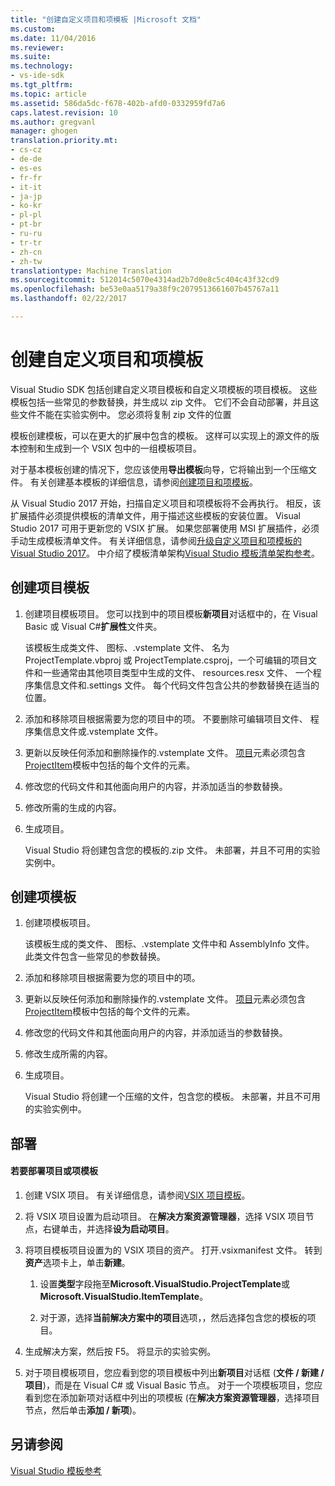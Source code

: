 ```yaml
---
title: "创建自定义项目和项模板 |Microsoft 文档"
ms.custom: 
ms.date: 11/04/2016
ms.reviewer: 
ms.suite: 
ms.technology:
- vs-ide-sdk
ms.tgt_pltfrm: 
ms.topic: article
ms.assetid: 586da5dc-f678-402b-afd0-0332959fd7a6
caps.latest.revision: 10
ms.author: gregvanl
manager: ghogen
translation.priority.mt:
- cs-cz
- de-de
- es-es
- fr-fr
- it-it
- ja-jp
- ko-kr
- pl-pl
- pt-br
- ru-ru
- tr-tr
- zh-cn
- zh-tw
translationtype: Machine Translation
ms.sourcegitcommit: 512014c5070e4314ad2b7d0e8c5c404c43f32cd9
ms.openlocfilehash: be53e0aa5179a38f9c2079513661607b45767a11
ms.lasthandoff: 02/22/2017

---
```

# <a name="creating-custom-project-and-item-templates"></a>创建自定义项目和项模板
Visual Studio SDK 包括创建自定义项目模板和自定义项模板的项目模板。 这些模板包括一些常见的参数替换，并生成以 zip 文件。 它们不会自动部署，并且这些文件不能在实验实例中。 您必须将复制 zip 文件的位置  
  
 模板创建模板，可以在更大的扩展中包含的模板。 这样可以实现上的源文件的版本控制和生成到一个 VSIX 包中的一组模板项目。  
  
 对于基本模板创建的情况下，您应该使用**导出模板**向导，它将输出到一个压缩文件。 有关创建基本模板的详细信息，请参阅[创建项目和项模板](../ide/creating-project-and-item-templates.md)。  
  
 从 Visual Studio 2017 开始，扫描自定义项目和项模板将不会再执行。 相反，该扩展插件必须提供模板的清单文件，用于描述这些模板的安装位置。 Visual Studio 2017 可用于更新您的 VSIX 扩展。 如果您部署使用 MSI 扩展插件，必须手动生成模板清单文件。 有关详细信息，请参阅[升级自定义项目和项模板的 Visual Studio 2017](../extensibility/upgrading-custom-project-and-item-templates-for-visual-studio-2017.md)。 中介绍了模板清单架构[Visual Studio 模板清单架构参考](../extensibility/visual-studio-template-manifest-schema-reference.md)。  
  
## <a name="creating-a-project-template"></a>创建项目模板  
  
1.  创建项目模板项目。 您可以找到中的项目模板**新项目**对话框中的，在 Visual Basic 或 Visual C#**扩展性**文件夹。  
  
     该模板生成类文件、 图标、.vstemplate 文件、 名为 ProjectTemplate.vbproj 或 ProjectTemplate.csproj，一个可编辑的项目文件和一些通常由其他项目类型中生成的文件、 resources.resx 文件、 一个程序集信息文件和.settings 文件。 每个代码文件包含公共的参数替换在适当的位置。  
  
2.  添加和移除项目根据需要为您的项目中的项。 不要删除可编辑项目文件、 程序集信息文件或.vstemplate 文件。  
  
3.  更新以反映任何添加和删除操作的.vstemplate 文件。 [项目](../extensibility/project-element-visual-studio-templates.md)元素必须包含[ProjectItem](../extensibility/projectitem-element-visual-studio-item-templates.md)模板中包括的每个文件的元素。  
  
4.  修改您的代码文件和其他面向用户的内容，并添加适当的参数替换。  
  
5.  修改所需的生成的内容。  
  
6.  生成项目。  
  
     Visual Studio 将创建包含您的模板的.zip 文件。 未部署，并且不可用的实验实例中。  
  
## <a name="creating-an-item-template"></a>创建项模板  
  
1.  创建项模板项目。  
  
     该模板生成的类文件、 图标、.vstemplate 文件中和 AssemblyInfo 文件。 此类文件包含一些常见的参数替换。  
  
2.  添加和移除项目根据需要为您的项目中的项。  
  
3.  更新以反映任何添加和删除操作的.vstemplate 文件。 [项目](../extensibility/project-element-visual-studio-templates.md)元素必须包含[ProjectItem](../extensibility/projectitem-element-visual-studio-item-templates.md)模板中包括的每个文件的元素。  
  
4.  修改您的代码文件和其他面向用户的内容，并添加适当的参数替换。  
  
5.  修改生成所需的内容。  
  
6.  生成项目。  
  
     Visual Studio 将创建一个压缩的文件，包含您的模板。 未部署，并且不可用的实验实例中。  
  
## <a name="deployment"></a>部署  
  
#### <a name="to-deploy-the-project-or-item-template"></a>若要部署项目或项模板  
  
1.  创建 VSIX 项目。 有关详细信息，请参阅[VSIX 项目模板](../extensibility/vsix-project-template.md)。  
  
2.  将 VSIX 项目设置为启动项目。 在**解决方案资源管理器**，选择 VSIX 项目节点，右键单击，并选择**设为启动项目**。  
  
3.  将项目模板项目设置为的 VSIX 项目的资产。 打开.vsixmanifest 文件。 转到**资产**选项卡上，单击**新建**。  
  
    1.  设置**类型**字段拖至**Microsoft.VisualStudio.ProjectTemplate**或**Microsoft.VisualStudio.ItemTemplate**。  
  
    2.  对于源，选择**当前解决方案中的项目**选项，，然后选择包含您的模板的项目。  
  
4.  生成解决方案，然后按 F5。 将显示的实验实例。  
  
5.  对于项目模板项目，您应看到您的项目模板中列出**新项目**对话框 (**文件 / 新建 / 项目**)，而是在 Visual C# 或 Visual Basic 节点。 对于一个项模板项目，您应看到您在添加新项对话框中列出的项模板 (在**解决方案资源管理器**，选择项目节点，然后单击**添加 / 新项**)。  
  
## <a name="see-also"></a>另请参阅  
 [Visual Studio 模板参考](../ide/visual-studio-template-reference.md)
